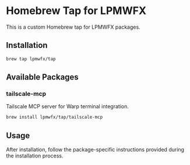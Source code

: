 # Homebrew Tap for LPMWFX

This is a custom Homebrew tap for LPMWFX packages.

## Installation

```bash
brew tap lpmwfx/tap
```

## Available Packages

### tailscale-mcp

Tailscale MCP server for Warp terminal integration.

```bash
brew install lpmwfx/tap/tailscale-mcp
```

## Usage

After installation, follow the package-specific instructions provided during the installation process.
